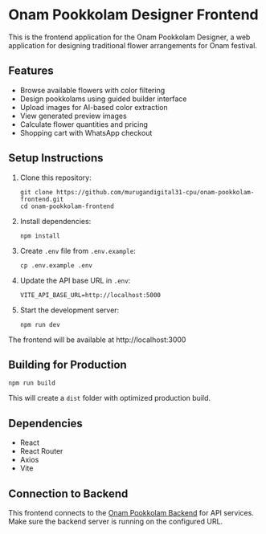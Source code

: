 # Onam Pookkolam Designer Frontend

This is the frontend application for the Onam Pookkolam Designer, a web application for designing traditional flower arrangements for Onam festival.

## Features

- Browse available flowers with color filtering
- Design pookkolams using guided builder interface
- Upload images for AI-based color extraction
- View generated preview images
- Calculate flower quantities and pricing
- Shopping cart with WhatsApp checkout

## Setup Instructions

1. Clone this repository:
   ```
   git clone https://github.com/murugandigital31-cpu/onam-pookkolam-frontend.git
   cd onam-pookkolam-frontend
   ```

2. Install dependencies:
   ```
   npm install
   ```

3. Create `.env` file from `.env.example`:
   ```
   cp .env.example .env
   ```

4. Update the API base URL in `.env`:
   ```
   VITE_API_BASE_URL=http://localhost:5000
   ```

5. Start the development server:
   ```
   npm run dev
   ```

The frontend will be available at http://localhost:3000

## Building for Production

```
npm run build
```

This will create a `dist` folder with optimized production build.

## Dependencies

- React
- React Router
- Axios
- Vite

## Connection to Backend

This frontend connects to the [Onam Pookkolam Backend](https://github.com/murugandigital31-cpu/onam-pookkolam-backend) for API services. Make sure the backend server is running on the configured URL.